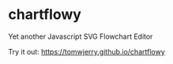 # chartflowy
Yet another Javascript SVG Flowchart Editor

Try it out: https://tomwjerry.github.io/chartflowy
